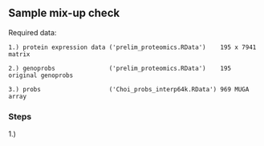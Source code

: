## Sample mix-up check

Required data: 

    1.) protein expression data ('prelim_proteomics.RData')    195 x 7941 matrix 
    
    2.) genoprobs               ('prelim_proteomics.RData')    195 original genoprobs 
    
    3.) probs                   ('Choi_probs_interp64k.RData') 969 MUGA array 
    
    
    
  
### Steps

1.) 
